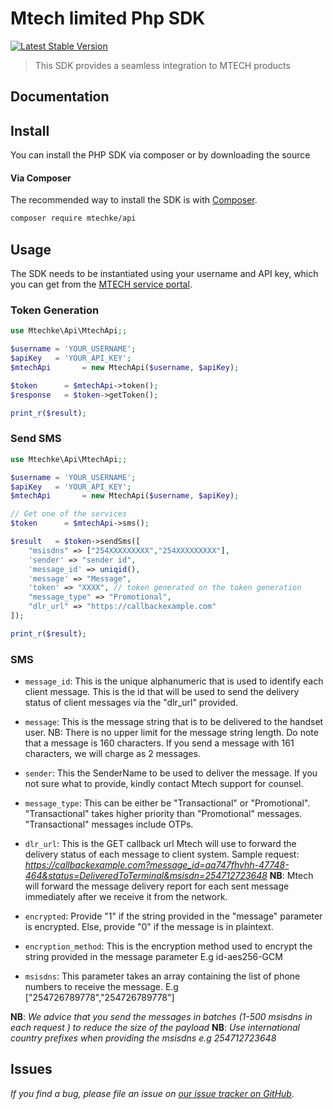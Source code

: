 # Mtech limited Php SDK

[![Latest Stable Version](https://img.shields.io/packagist/v/africastalking/africastalking)](https://packagist.org/packages/africastalking/africastalking)

> This SDK provides a seamless integration to MTECH products

## Documentation

[//]: # (Take a look at the [API docs here]&#40;http://docs.mtechcomm.co.ke)

## Install

You can install the PHP SDK via composer or by downloading the source

#### Via Composer

The recommended way to install the SDK is with [Composer](http://getcomposer.org/).

```bash
composer require mtechke/api
```

## Usage

The SDK needs to be instantiated using your username and API key, which you can get from the [MTECH service portal](https://mtechcomm.co.ke/).

### Token Generation

```php
use Mtechke\Api\MtechApi;;

$username = 'YOUR_USERNAME'; 
$apiKey   = 'YOUR_API_KEY'; 
$mtechApi       = new MtechApi($username, $apiKey);

$token      = $mtechApi->token();
$response   = $token->getToken();

print_r($result);
```

### Send SMS

```php
use Mtechke\Api\MtechApi;;

$username = 'YOUR_USERNAME'; 
$apiKey   = 'YOUR_API_KEY'; 
$mtechApi       = new MtechApi($username, $apiKey);

// Get one of the services
$token      = $mtechApi->sms();

$result   = $token->sendSms([
    "msisdns" => ["254XXXXXXXXX","254XXXXXXXXX"],
    'sender' => "sender id",
    'message_id' => uniqid(),
    'message' => "Message",
    'token' => "XXXX", // token generated on the token generation
    "message_type" => "Promotional",
    "dlr_url" => "https://callbackexample.com"
]);

print_r($result);
```

### SMS

- `message_id`: This is the unique alphanumeric that is used to identify each client message. This is the id that will be used to send the delivery status of client messages via the "dlr_url" provided.

- `message`: This is the message string that is to be delivered to the handset user. NB: There is no upper limit for the message string length. Do note that a message is 160 characters. If you send a message with 161 characters, we will charge as 2 messages.

- `sender`: This the SenderName to be used to deliver the message. If you not sure what to provide, kindly contact Mtech support for counsel.

- `message_type`: This can be either be "Transactional" or "Promotional". "Transactional" takes higher priority than "Promotional" messages. "Transactional" messages include OTPs.

- `dlr_url`: This is the GET callback url Mtech will use to forward the delivery status of each message to client system. Sample request: _https://callbackexample.com?message_id=aa747fhvhh-47748-464&status=DeliveredToTerminal&msisdn=254712723648_ **NB**: Mtech will forward the message delivery report for each sent message immediately after we receive it from the network.

- `encrypted`: Provide "1" if the string provided in the "message" parameter is encrypted. Else, provide "0" if the message is in plaintext.

- `encryption_method`: This is the encryption method used to encrypt the string provided in the message parameter E.g id-aes256-GCM

- `msisdns`: This parameter takes an array containing the list of phone numbers to receive the message. E.g ["254726789778","254726789778"]

**NB**: _We advice that you send the messages in batches (1-500 msisdns in each request ) to reduce the size of the payload_
**NB**: _Use international country prefixes when providing the msisdns e.g 254712723648_

## Issues

_If you find a bug, please file an issue on [our issue tracker on GitHub](https://github.com/mtechsolution/mtechapi/issues)._